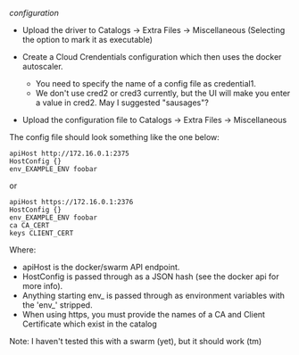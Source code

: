 _configuration_

* Upload the driver to Catalogs -> Extra Files -> Miscellaneous (Selecting the option to mark it as executable)

* Create a Cloud Crendentials configuration which then uses the docker autoscaler. 
  * You need to specify the name of a config file as credential1. 
  * We don't use cred2 or cred3 currently, but the UI will make you enter a value in cred2. May I suggested "sausages"?

* Upload the configuration file to Catalogs -> Extra Files -> Miscellaneous

The config file should look something like the one below:

    apiHost http://172.16.0.1:2375
    HostConfig {}
    env_EXAMPLE_ENV foobar

or

    apiHost https://172.16.0.1:2376
    HostConfig {}
    env_EXAMPLE_ENV foobar
    ca CA_CERT
    keys CLIENT_CERT

Where:

  * apiHost is the docker/swarm API endpoint.
  * HostConfig is passed through as a JSON hash (see the docker api for more info).
  * Anything starting env_ is passed through as environment variables with the 'env_' stripped.
  * When using https, you must provide the names of a CA and Client Certificate which exist in the catalog

Note: I haven't tested this with a swarm (yet), but it should work (tm)

